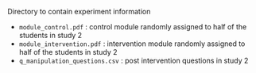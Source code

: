 Directory to contain experiment information

* `module_control.pdf` : control module randomly assigned to half of the students in study 2
* `module_intervention.pdf` : intervention module randomly assigned to half of the students in study 2
* `q_manipulation_questions.csv` : post intervention questions in study 2
